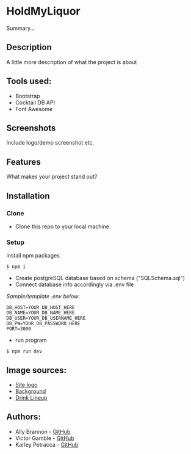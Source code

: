 # HoldMyLiquor

Summary...

## Description

A little more description of what the project is about

## Tools used:

- Bootstrap
- Cocktail DB API
- Font Awesome

## Screenshots

Include logo/demo screenshot etc.

## Features

What makes your project stand out?

## Installation

### Clone

- Clone this repo to your local machine

### Setup

 install npm packages
```
$ npm i
```

- Create postgreSQL database based on schema ("SQLSchema.sql")
- Connect database info accordingly via .env file 

*Sample/template .env below:*
```
DB_HOST=YOUR DB_HOST_HERE
DB_NAME=YOUR_DB_NAME_HERE
DB_USER=YOUR_DB_USERNAME_HERE
DB_PW=YOUR_DB_PASSWORD_HERE
PORT=3000
```

- run program
```
$ npm run dev
```

## Image sources:

- [Site logo](https://pixabay.com/vectors/glass-silhouette-drink-alcohol-35622/)
- [Background](https://pixabay.com/photos/party-wine-glasses-bar-bartender-2250007/)
- [Drink
  Lineup](https://pixabay.com/vectors/cocktails-summer-beverages-1419481/)

## Authors:

- Ally Brannon - [GitHub](https://github.com/allybrannon)
- Victor Gamble - [GitHub](https://github.com/VictorGamble)
- Karley Petracca - [GitHub](https://github.com/karleypetracca)
